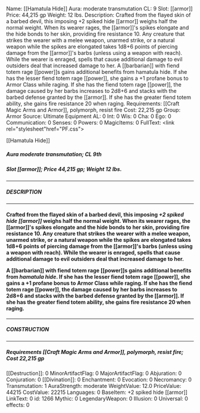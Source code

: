 Name: [[Hamatula Hide]]
Aura: moderate transmutation
CL: 9
Slot: [[armor]]
Price: 44,215 gp
Weight: 12 lbs.
Description: Crafted from the flayed skin of a barbed devil, this imposing +2 spiked hide [[armor]] weighs half the normal weight. When its wearer rages, the [[armor]]'s spikes elongate and the hide bonds to her skin, providing fire resistance 10. Any creature that strikes the wearer with a melee weapon, unarmed strike, or a natural weapon while the spikes are elongated takes 1d8+6 points of piercing damage from the [[armor]]'s barbs (unless using a weapon with reach). While the wearer is enraged, spells that cause additional damage to evil outsiders deal that increased damage to her. A [[barbarian]] with fiend totem rage [[power]]s gains additional benefits from hamatula hide. If she has the lesser fiend totem rage [[power]], she gains a +1 profane bonus to Armor Class while raging. If she has the fiend totem rage [[power]], the damage caused by her barbs increases to 2d8+6 and stacks with the barbed defense granted by the [[armor]]. If she has the greater fiend totem ability, she gains fire resistance 20 when raging.
Requirements: [[Craft Magic Arms and Armor]], polymorph, resist fire
Cost: 22,215 gp
Group: Armor
Source: Ultimate Equipment
AL: 0
Int: 0
Wis: 0
Cha: 0
Ego: 0
Communication: 0
Senses: 0
Powers: 0
MagicItems: 0
FullText: <link rel="stylesheet"href="PF.css"><div class="heading"><p class="alignleft">[[Hamatula Hide]]</p><div style="clear: both;"></div></div><div><h5><b>Aura </b>moderate transmutation; <b>CL </b>9th</h5><h5><b>Slot </b>[[armor]]; <b>Price </b>44,215 gp; <b>Weight </b>12 lbs.</h5></div><hr/><div><h5><b>DESCRIPTION</b></h5></div><hr/><div><h4><p>Crafted from the flayed skin of a barbed devil, this imposing <i>+2 spiked hide [[armor]]</i> weighs half the normal weight. When its wearer rages, the [[armor]]'s spikes elongate and the hide bonds to her skin, providing fire resistance 10. Any creature that strikes the wearer with a melee weapon, unarmed strike, or a natural weapon while the spikes are elongated takes 1d8+6 points of piercing damage from the [[armor]]'s barbs (unless using a weapon with reach). While the wearer is enraged, spells that cause additional damage to evil outsiders deal that increased damage to her. </p><p>A [[barbarian]] with fiend totem rage [[power]]s gains additional benefits from <i>hamatula hide</i>. If she has the lesser fiend totem rage [[power]], she gains a +1 profane bonus to Armor Class while raging. If she has the fiend totem rage [[power]], the damage caused by her barbs increases to 2d8+6 and stacks with the barbed defense granted by the [[armor]]. If she has the greater fiend totem ability, she gains fire resistance 20 when raging.</p></h4></div><hr/><div><h5><b>CONSTRUCTION</b></h5></div><hr/><div><h5><b>Requirements </b>[[Craft Magic Arms and Armor]], <i>polymorph</i>, <i>resist fire</i>; <b>Cost </b>22,215 gp</h5></div>
[[Destruction]]: 0
MinorArtifactFlag: 0
MajorArtifactFlag: 0
Abjuration: 0
Conjuration: 0
[[Divination]]: 0
Enchantment: 0
Evocation: 0
Necromancy: 0
Transmutation: 1
AuraStrength: moderate
WeightValue: 12.0
PriceValue: 44215
CostValue: 22215
Languages: 0
BaseItem: +2 spiked hide [[armor]]
LinkText: 0
id: 1266
Mythic: 0
LegendaryWeapon: 0
Illusion: 0
Universal: 0
effects: 0
